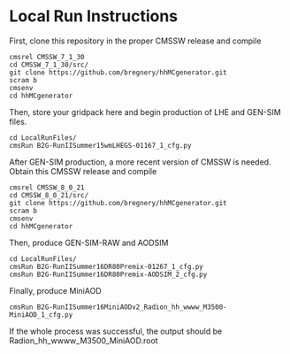 Local Run Instructions
======================

First, clone this repository in the proper CMSSW release and compile

    cmsrel CMSSW_7_1_30
    cd CMSSW_7_1_30/src/
    git clone https://github.com/bregnery/hhMCgenerator.git
    scram b
    cmsenv
    cd hhMCgenerator

Then, store your gridpack here and begin production of LHE and GEN-SIM files.

    cd LocalRunFiles/
    cmsRun B2G-RunIISummer15wmLHEGS-01167_1_cfg.py

After GEN-SIM production, a more recent version of CMSSW is needed. Obtain
this CMSSW release and compile
 
    cmsrel CMSSW_8_0_21
    cd CMSSW_8_0_21/src/
    git clone https://github.com/bregnery/hhMCgenerator.git
    scram b
    cmsenv
    cd hhMCgenerator 

Then, produce GEN-SIM-RAW and AODSIM

    cd LocalRunFiles/
    cmsRun B2G-RunIISummer16DR80Premix-01267_1_cfg.py
    cmsRun B2G-RunIISummer16DR80Premix-AODSIM_2_cfg.py

Finally, produce MiniAOD

    cmsRun B2G-RunIISummer16MiniAODv2_Radion_hh_wwww_M3500-MiniAOD_1_cfg.py

If the whole process was successful, the output should be Radion_hh_wwww_M3500_MiniAOD.root

